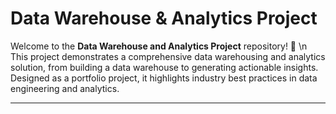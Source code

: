 # Data Warehouse & Analytics Project

Welcome to the **Data Warehouse and Analytics Project** repository! 🚀 \n
This project demonstrates a comprehensive data warehousing and analytics solution, from building a data warehouse to generating actionable insights. Designed as a portfolio project, it highlights industry best practices in data engineering and analytics.

---
